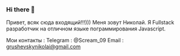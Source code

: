 ### Hi there 👋

Привет, всяк сюда входящий!!!))) 
Меня зовут Николай. 
Я Fullstack разработчик на отличном языке пограммирования Javascript.

Мои контакты : 
Telegram : @Scream_09
Email : grushevskynikolai@gmail.com
